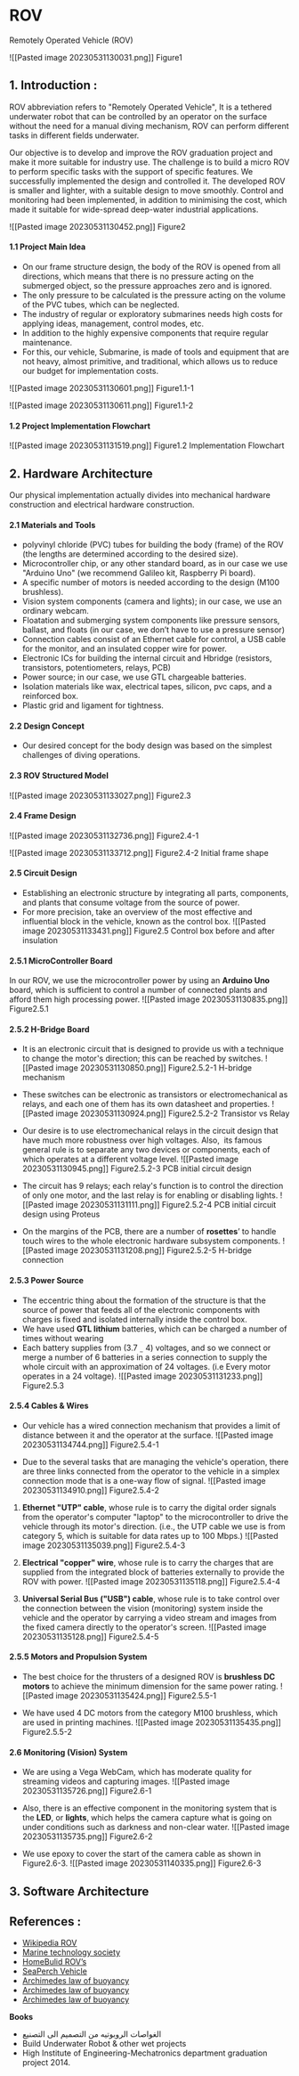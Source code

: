 # ROV
Remotely Operated Vehicle (ROV)

![[Pasted image 20230531130031.png]]
Figure1

## 1. Introduction :

ROV abbreviation refers to "Remotely Operated Vehicle", It is a tethered underwater robot that can be controlled by an operator on the surface without the need for a manual diving mechanism, ROV can perform different tasks in different fields underwater.

Our objective is to develop and improve the ROV graduation project and make it more suitable for industry use. The challenge is to build a micro ROV to perform specific tasks with the support of specific features. We successfully implemented the design and controlled it. The developed ROV is smaller and lighter, with a suitable design to move smoothly. Control and monitoring had been implemented, in addition to minimising the cost, which made it suitable for wide-spread deep-water industrial applications.

![[Pasted image 20230531130452.png]]
Figure2

#### 1.1 Project Main Idea

- On our frame structure design, the body of the ROV is opened from all directions, which means that there is no pressure acting on the submerged object, so the pressure approaches zero and is ignored.
- The only pressure to be calculated is the pressure acting on the volume of the PVC tubes, which can be neglected.
- The industry of regular or exploratory submarines needs high costs for applying ideas, management, control modes, etc.
- In addition to the highly expensive components that require regular maintenance.
- For this, our vehicle, Submarine, is made of tools and equipment that are not heavy, almost primitive, and traditional, which allows us to reduce our budget for implementation costs.

![[Pasted image 20230531130601.png]]
Figure1.1-1

![[Pasted image 20230531130611.png]]
Figure1.1-2

#### 1.2 Project Implementation Flowchart

![[Pasted image 20230531131519.png]]
Figure1.2 Implementation Flowchart

## 2. Hardware Architecture

Our physical implementation actually divides into mechanical hardware construction and electrical hardware construction.

#### 2.1 Materials and Tools

- polyvinyl chloride (PVC) tubes for building the body (frame) of the ROV (the lengths are determined according to the desired size).
- Microcontroller chip, or any other standard board, as in our case we use "Arduino Uno" (we recommend Galileo kit, Raspberry Pi board).
- A specific number of motors is needed according to the design (M100 brushless).
- Vision system components (camera and lights); in our case, we use an ordinary webcam.
- Floatation and submerging system components like pressure sensors, ballast, and floats (in our case, we don’t have to use a pressure sensor)
- Connection cables consist of an Ethernet cable for control, a USB cable for the monitor, and an insulated copper wire for power.
- Electronic ICs for building the internal circuit and Hbridge (resistors, transistors, potentiometers, relays, PCB)
- Power source; in our case, we use GTL chargeable batteries.
- Isolation materials like wax, electrical tapes, silicon, pvc caps, and a reinforced box.
- Plastic grid and ligament for tightness.

#### 2.2 Design Concept

- Our desired concept for the body design was based on the simplest challenges of diving operations.

#### 2.3 ROV Structured Model

![[Pasted image 20230531133027.png]]
Figure2.3

#### 2.4 Frame Design

![[Pasted image 20230531132736.png]]
Figure2.4-1

![[Pasted image 20230531133712.png]]
Figure2.4-2 Initial frame shape

#### 2.5 Circuit Design

- Establishing an electronic structure by integrating all parts, components, and plants that consume voltage from the source of power.
- For more precision, take an overview of the most effective and influential block in the vehicle, known as the control box.
![[Pasted image 20230531133431.png]]
Figure2.5 Control box before and after insulation

#### 2.5.1 MicroController Board

In our ROV, we use the microcontroller power by using an **Arduino Uno** board, which is sufficient to control a number of connected plants and afford them high processing power.
![[Pasted image 20230531130835.png]]
Figure2.5.1 

#### 2.5.2 H-Bridge Board

- It is an electronic circuit that is designed to provide us with a technique to change the motor's direction; this can be reached by switches.
![[Pasted image 20230531130850.png]]
Figure2.5.2-1 H-bridge mechanism

- These switches can be electronic as transistors or electromechanical as relays, and each one of them has its own datasheet and properties.
![[Pasted image 20230531130924.png]]
Figure2.5.2-2 Transistor vs Relay

- Our desire is to use electromechanical relays in the circuit design that have much more robustness over high voltages. Also,  its famous general rule is to separate any two devices or components, each of which operates at a different voltage level.
![[Pasted image 20230531130945.png]]
Figure2.5.2-3 PCB initial circuit design

- The circuit has 9 relays; each relay's function is to control the direction of only one motor, and the last relay is for enabling or disabling lights.
![[Pasted image 20230531131111.png]]
Figure2.5.2-4 PCB initial circuit design using Proteus

- On the margins of the PCB, there are a number of **rosettes**’ to handle touch wires to the whole electronic hardware subsystem components.
![[Pasted image 20230531131208.png]]
Figure2.5.2-5 H-bridge connection

#### 2.5.3 Power Source

- The eccentric thing about the formation of the structure is that the source of power that feeds all of the electronic components with charges is fixed and isolated internally inside the control box.
- We have used **GTL lithium** batteries, which can be charged a number of times without wearing
- Each battery supplies from (3.7 ˷ 4) voltages, and so we connect or merge a number of 6 batteries in a series connection to supply the whole circuit with an approximation of 24 voltages. (i.e Every motor operates in a 24 voltage).
![[Pasted image 20230531131233.png]]
Figure2.5.3

#### 2.5.4 Cables & Wires

- Our vehicle has a wired connection mechanism that provides a limit of distance between it and the operator at the surface.
![[Pasted image 20230531134744.png]]
Figure2.5.4-1

- Due to the several tasks that are managing the vehicle's operation, there are three links connected from the operator to the vehicle in a simplex connection mode that is a one-way flow of signal.
![[Pasted image 20230531134910.png]]
Figure2.5.4-2

1. **Ethernet "UTP" cable**, whose rule is to carry the digital order signals from the operator's computer "laptop" to the microcontroller to drive the vehicle through its motor's direction. (i.e., the UTP cable we use is from category 5, which is suitable for data rates up to 100 Mbps.)
![[Pasted image 20230531135039.png]]
Figure2.5.4-3

2. **Electrical "copper" wire**, whose rule is to carry the charges that are supplied from the integrated block of batteries externally to provide the ROV with power.
![[Pasted image 20230531135118.png]]
Figure2.5.4-4

3.  **Universal Serial Bus ("USB") cable**, whose rule is to take control over the connection between the vision (monitoring) system inside the vehicle and the operator by carrying a video stream and images from the fixed camera directly to the operator's screen.
![[Pasted image 20230531135128.png]]
Figure2.5.4-5

#### 2.5.5 Motors and Propulsion System

- The best choice for the thrusters of a designed ROV is **brushless DC motors** to achieve the minimum dimension for the same power rating.
![[Pasted image 20230531135424.png]]
Figure2.5.5-1

- We have used 4 DC motors from the category M100 brushless, which are used in printing machines.
![[Pasted image 20230531135435.png]]
Figure2.5.5-2

#### 2.6 Monitoring (Vision) System

- We are using a Vega WebCam, which has moderate quality for streaming videos and capturing images.
![[Pasted image 20230531135726.png]]
Figure2.6-1

- Also, there is an effective component in the monitoring system that is the **LED**, or **lights**, which helps the camera capture what is going on under conditions such as darkness and non-clear water.
![[Pasted image 20230531135735.png]]
Figure2.6-2

- We use epoxy to cover the start of the camera cable as shown in Figure2.6-3.
![[Pasted image 20230531140335.png]]
Figure2.6-3


## 3. Software Architecture




## References :

- [Wikipedia ROV](https://en.wikipedia.org/wiki/Remotely_operated_underwater_vehicle)
- [Marine technology society](http://www.rov.org/industry_manufacturers.cfm)
- [HomeBulid ROV’s](http://www.homebuiltrovs.com/firstdesign.html)
- [SeaPerch Vehicle](https://www.youtube.com/watch?v=t4FOMOiRISE)
- [Archimedes law of buoyancy](https://www.youtube.com/watch?v=B-F2YXKq4Yc)
- [Archimedes law of buoyancy](http://amrita.olabs.edu.in/?sub=1&brch=1&sim=72&cnt=1)
- [Archimedes law of buoyancy](http://hyperphysics.phy-astr.gsu.edu/hbase/pbuoy.html)

**Books**
- الغواصات الروبوتيه من التصميم الى التصنيع
- Build Underwater Robot & other wet projects
- High Institute of Engineering-Mechatronics department graduation project 2014.
